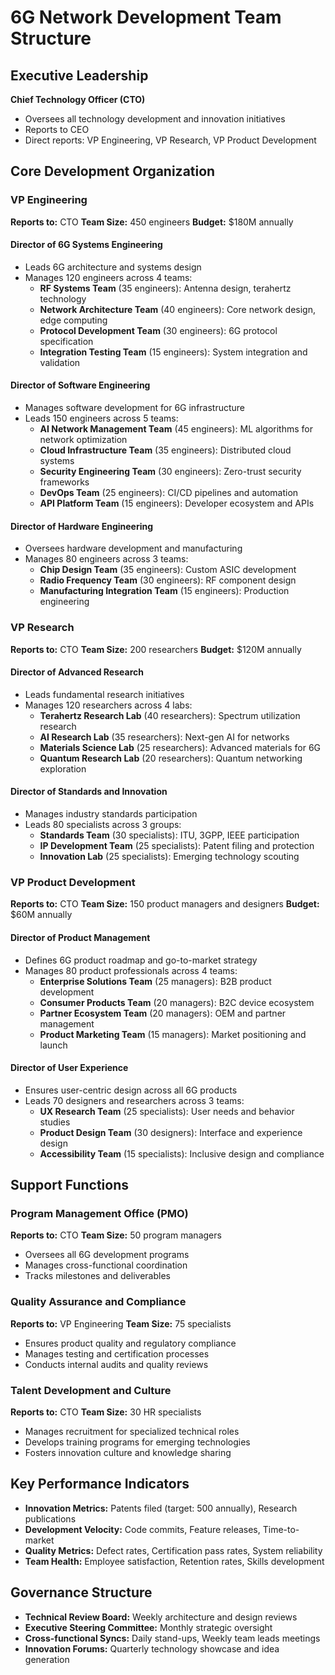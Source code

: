 # 6G Network Development Team Structure

## Executive Leadership
**Chief Technology Officer (CTO)**
- Oversees all technology development and innovation initiatives
- Reports to CEO
- Direct reports: VP Engineering, VP Research, VP Product Development

## Core Development Organization

### VP Engineering
**Reports to:** CTO
**Team Size:** 450 engineers
**Budget:** $180M annually

#### Director of 6G Systems Engineering
- Leads 6G architecture and systems design
- Manages 120 engineers across 4 teams:
  - **RF Systems Team** (35 engineers): Antenna design, terahertz technology
  - **Network Architecture Team** (40 engineers): Core network design, edge computing
  - **Protocol Development Team** (30 engineers): 6G protocol specification
  - **Integration Testing Team** (15 engineers): System integration and validation

#### Director of Software Engineering
- Manages software development for 6G infrastructure
- Leads 150 engineers across 5 teams:
  - **AI Network Management Team** (45 engineers): ML algorithms for network optimization
  - **Cloud Infrastructure Team** (35 engineers): Distributed cloud systems
  - **Security Engineering Team** (30 engineers): Zero-trust security frameworks
  - **DevOps Team** (25 engineers): CI/CD pipelines and automation
  - **API Platform Team** (15 engineers): Developer ecosystem and APIs

#### Director of Hardware Engineering
- Oversees hardware development and manufacturing
- Manages 80 engineers across 3 teams:
  - **Chip Design Team** (35 engineers): Custom ASIC development
  - **Radio Frequency Team** (30 engineers): RF component design
  - **Manufacturing Integration Team** (15 engineers): Production engineering

### VP Research
**Reports to:** CTO
**Team Size:** 200 researchers
**Budget:** $120M annually

#### Director of Advanced Research
- Leads fundamental research initiatives
- Manages 120 researchers across 4 labs:
  - **Terahertz Research Lab** (40 researchers): Spectrum utilization research
  - **AI Research Lab** (35 researchers): Next-gen AI for networks
  - **Materials Science Lab** (25 researchers): Advanced materials for 6G
  - **Quantum Research Lab** (20 researchers): Quantum networking exploration

#### Director of Standards and Innovation
- Manages industry standards participation
- Leads 80 specialists across 3 groups:
  - **Standards Team** (30 specialists): ITU, 3GPP, IEEE participation
  - **IP Development Team** (25 specialists): Patent filing and protection
  - **Innovation Lab** (25 specialists): Emerging technology scouting

### VP Product Development
**Reports to:** CTO
**Team Size:** 150 product managers and designers
**Budget:** $60M annually

#### Director of Product Management
- Defines 6G product roadmap and go-to-market strategy
- Manages 80 product professionals across 4 teams:
  - **Enterprise Solutions Team** (25 managers): B2B product development
  - **Consumer Products Team** (20 managers): B2C device ecosystem
  - **Partner Ecosystem Team** (20 managers): OEM and partner management
  - **Product Marketing Team** (15 managers): Market positioning and launch

#### Director of User Experience
- Ensures user-centric design across all 6G products
- Leads 70 designers and researchers across 3 teams:
  - **UX Research Team** (25 specialists): User needs and behavior studies
  - **Product Design Team** (30 designers): Interface and experience design
  - **Accessibility Team** (15 specialists): Inclusive design and compliance

## Support Functions

### Program Management Office (PMO)
**Reports to:** CTO
**Team Size:** 50 program managers
- Oversees all 6G development programs
- Manages cross-functional coordination
- Tracks milestones and deliverables

### Quality Assurance and Compliance
**Reports to:** VP Engineering
**Team Size:** 75 specialists
- Ensures product quality and regulatory compliance
- Manages testing and certification processes
- Conducts internal audits and quality reviews

### Talent Development and Culture
**Reports to:** CTO
**Team Size:** 30 HR specialists
- Manages recruitment for specialized technical roles
- Develops training programs for emerging technologies
- Fosters innovation culture and knowledge sharing

## Key Performance Indicators
- **Innovation Metrics:** Patents filed (target: 500 annually), Research publications
- **Development Velocity:** Code commits, Feature releases, Time-to-market
- **Quality Metrics:** Defect rates, Certification pass rates, System reliability
- **Team Health:** Employee satisfaction, Retention rates, Skills development

## Governance Structure
- **Technical Review Board:** Weekly architecture and design reviews
- **Executive Steering Committee:** Monthly strategic oversight
- **Cross-functional Syncs:** Daily stand-ups, Weekly team leads meetings
- **Innovation Forums:** Quarterly technology showcase and idea generation
